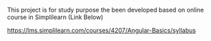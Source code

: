 This project is for study purpose the been developed based on online course in Simplilearn (Link Below)

https://lms.simplilearn.com/courses/4207/Angular-Basics/syllabus
